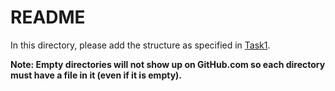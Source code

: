 # README

In this directory, please add the structure as specified in [Task1](../Task1.md).

**Note: Empty directories will not show up on GitHub.com so each directory must have a file in it (even if it is empty).**